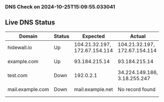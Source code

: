 
### DNS Check on 2024-10-25T15:09:55.033041

## Live DNS Status

| Domain           | Status     | Expected         | Actual           | Timestamp              |
|------------------|------------|------------------|------------------|------------------------|
| hidewall.io | Up | 104.21.32.197, 172.67.154.114 | 104.21.32.197, 172.67.154.114 | 2024-10-25T15:09:54.914717 |
| example.com | Up | 93.184.215.14 | 93.184.215.14 | 2024-10-25T15:09:54.965779 |
| test.com | Down | 192.0.2.1 | 34.224.149.186, 3.18.255.247 | 2024-10-25T15:09:54.996896 |
| mail.example.com | Down | mail.example.net | No record found | 2024-10-25T15:09:55.031086 |
